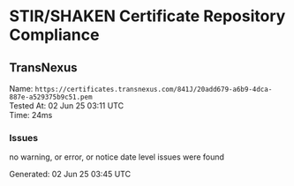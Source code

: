# STIR/SHAKEN Certificate Repository Compliance

## TransNexus

Name: `https://certificates.transnexus.com/841J/20add679-a6b9-4dca-887e-a529375b9c51.pem`\
Tested At: 02 Jun 25 03:11 UTC\
Time: 24ms

### Issues

no warning, or error, or notice date level issues were found

Generated: 02 Jun 25 03:45 UTC